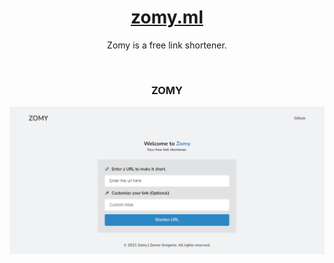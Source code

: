 <!-- <div align="center">
  <img src="https://raw.githubusercontent.com/zomeru/portfolio/main/src/assets/images/web.png" alt="Logo" width="150px" height="50px"/>
</div> -->
<h1 align="center"><a href='https://zomy.ml/'>zomy.ml</a></h1>
<p align="center">Zomy is a free link shortener.</p>
<br>
<h3 align="center">ZOMY</h3>
<img align="center" src="https://raw.githubusercontent.com/zomeru/zomy/main/src/assets/OG.png" alt="Zomy - Free link shortener" />
